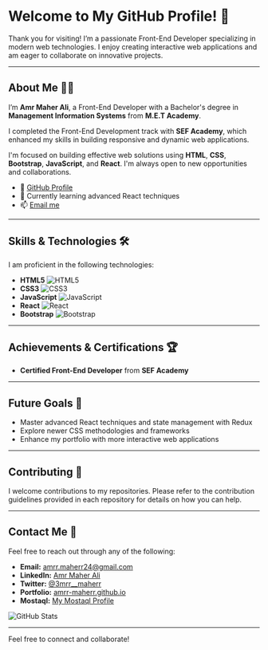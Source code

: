 # Welcome to My GitHub Profile! 👋

Thank you for visiting! I’m a passionate Front-End Developer specializing in modern web technologies. I enjoy creating interactive web applications and am eager to collaborate on innovative projects.

---

## About Me 🧑‍💻

I’m **Amr Maher Ali**, a Front-End Developer with a Bachelor's degree in **Management Information Systems** from **M.E.T Academy**. 

I completed the Front-End Development track with **SEF Academy**, which enhanced my skills in building responsive and dynamic web applications.

I'm focused on building effective web solutions using **HTML**, **CSS**, **Bootstrap**, **JavaScript**, and **React**. I'm always open to new opportunities and collaborations.

- 👋 [GitHub Profile](https://github.com/Amrr-Maherr)
- 🌱 Currently learning advanced React techniques
- 📫 [Email me](mailto:amrr.maherr24@gmail.com)

---

## Skills & Technologies 🛠️

I am proficient in the following technologies:

- **HTML5** ![HTML5](https://img.shields.io/badge/HTML5-E34F26?style=flat&logo=html5&logoColor=white)
- **CSS3** ![CSS3](https://img.shields.io/badge/CSS3-1572B6?style=flat&logo=css3&logoColor=white)
- **JavaScript** ![JavaScript](https://img.shields.io/badge/JavaScript-F7DF1E?style=flat&logo=javascript&logoColor=black)
- **React** ![React](https://img.shields.io/badge/React-61DAFB?style=flat&logo=react&logoColor=black)
- **Bootstrap** ![Bootstrap](https://img.shields.io/badge/Bootstrap-563D7C?style=flat&logo=bootstrap&logoColor=white)

---

## Achievements & Certifications 🏆

- **Certified Front-End Developer** from **SEF Academy**

---

## Future Goals 🚀

- Master advanced React techniques and state management with Redux
- Explore newer CSS methodologies and frameworks
- Enhance my portfolio with more interactive web applications

---

## Contributing 🤝

I welcome contributions to my repositories. Please refer to the contribution guidelines provided in each repository for details on how you can help.

---

## Contact Me 📧

Feel free to reach out through any of the following:

- **Email:** [amrr.maherr24@gmail.com](mailto:amrr.maherr24@gmail.com)
- **LinkedIn:** [Amr Maher Ali](https://www.linkedin.com/in/Amrr-Maherr)
- **Twitter:** [@3mrr__maherr](https://twitter.com/3mrr__maherr)
- **Portfolio:** [amrr-maherr.github.io](https://amrr-maherr.github.io)
- **Mostaql:** [My Mostaql Profile](https://mostaql.com/u/Amrr-Maherr)

![GitHub Stats](https://github-readme-stats.vercel.app/api?username=Amrr-Maherr&show_icons=true&hide_title=true&count_private=true&hide=prs) <!-- Example of GitHub Stats -->

---

Feel free to connect and collaborate!
